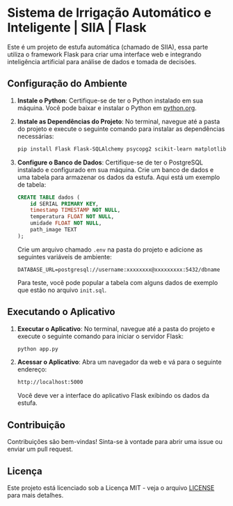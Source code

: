 # Sistema de Irrigação Automático e Inteligente | SIIA | Flask

Este é um projeto de estufa automática (chamado de SIIA), essa parte utiliza o framework Flask para criar uma interface web e integrando inteligência artificial para análise de dados e tomada de decisões.

## Configuração do Ambiente

1. **Instale o Python**: Certifique-se de ter o Python instalado em sua máquina. Você pode baixar e instalar o Python em [python.org](https://www.python.org/).

2. **Instale as Dependências do Projeto**: No terminal, navegue até a pasta do projeto e execute o seguinte comando para instalar as dependências necessárias:

    ```bash
    pip install Flask Flask-SQLAlchemy psycopg2 scikit-learn matplotlib opencv-python-headless
    ```

3. **Configure o Banco de Dados**: Certifique-se de ter o PostgreSQL instalado e configurado em sua máquina. Crie um banco de dados e uma tabela para armazenar os dados da estufa. Aqui está um exemplo de tabela:

    ```sql
    CREATE TABLE dados (
        id SERIAL PRIMARY KEY,
        timestamp TIMESTAMP NOT NULL,
        temperatura FLOAT NOT NULL,
        umidade FLOAT NOT NULL,
        path_image TEXT
    );
    ```

    Crie um arquivo chamado `.env` na pasta do projeto e adicione as seguintes variáveis de ambiente:

    ```env
    DATABASE_URL=postgresql://username:xxxxxxxx@xxxxxxxxx:5432/dbname
    ```

    Para teste, você pode popular a tabela com alguns dados de exemplo que estão no arquivo `init.sql`.

## Executando o Aplicativo

1. **Executar o Aplicativo**: No terminal, navegue até a pasta do projeto e execute o seguinte comando para iniciar o servidor Flask:

    ```bash
    python app.py
    ```

2. **Acessar o Aplicativo**: Abra um navegador da web e vá para o seguinte endereço:

    ```bash
    http://localhost:5000
    ```

    Você deve ver a interface do aplicativo Flask exibindo os dados da estufa.

## Contribuição

Contribuições são bem-vindas! Sinta-se à vontade para abrir uma issue ou enviar um pull request.

## Licença

Este projeto está licenciado sob a Licença MIT - veja o arquivo [LICENSE](LICENSE) para mais detalhes.
